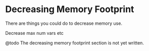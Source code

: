 # Decreasing Memory Footprint <!-- {#page_memory_use} -->

There are things you could do to decrease memory use.

Decrease max num vars etc

@todo The decreasing memory footprint section is not yet written.
